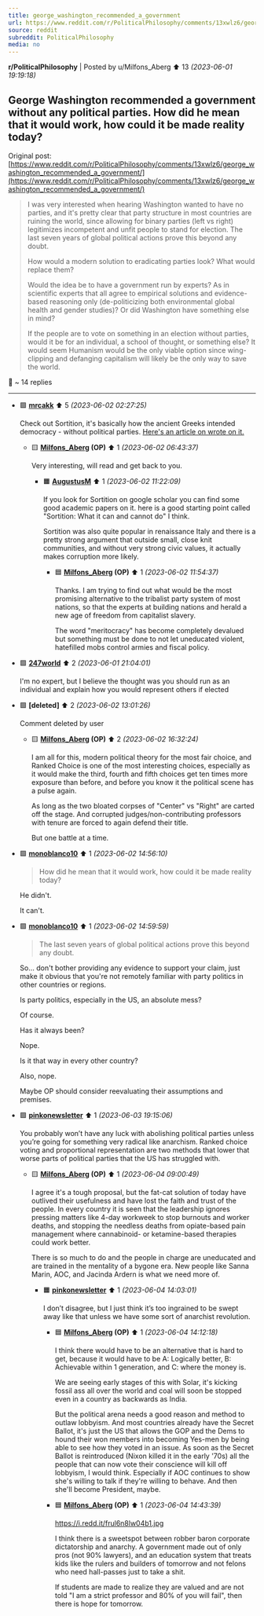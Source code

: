 ```yaml
---
title: george_washington_recommended_a_government
url: https://www.reddit.com/r/PoliticalPhilosophy/comments/13xwlz6/george_washington_recommended_a_government/
source: reddit
subreddit: PoliticalPhilosophy
media: no
---
```

**r/PoliticalPhilosophy** | Posted by u/Milfons_Aberg ⬆️ 13 _(2023-06-01 19:19:18)_

## George Washington recommended a government without any political parties. How did he mean that it would work, how could it be made reality today?

Original post: [https://www.reddit.com/r/PoliticalPhilosophy/comments/13xwlz6/george_washington_recommended_a_government/](https://www.reddit.com/r/PoliticalPhilosophy/comments/13xwlz6/george_washington_recommended_a_government/)

> I was very interested when hearing Washington wanted to have no parties, and it's pretty clear that party structure in most countries are ruining the world, since allowing for binary parties (left vs right) legitimizes incompetent and unfit people to stand for election. The last seven years of global political actions prove this beyond any doubt.
> 
> How would a modern solution to eradicating parties look? What would replace them?
> 
> Would the idea be to have a government run by experts? As in scientific experts that all agree to empirical solutions and evidence-based reasoning only (de-politicizing both environmental global health and gender studies)? Or did Washington have something else in mind?
> 
> If the people are to vote on something in an election without parties, would it be for an individual, a school of thought, or something else? It would seem Humanism would be the only viable option since wing-clipping and defanging capitalism will likely be the only way to save the world.

💬 ~ 14 replies

---

* 🟩 **[mrcakk](https://www.reddit.com/user/mrcakk)** ⬆️ 5 _(2023-06-02 02:27:25)_

	Check out Sortition, it's basically how the ancient Greeks intended democracy - without political parties. [Here's an article on wrote on it.](https://kilkelly.substack.com/p/true-democracy-no-politicians-no)

	* 🟨 **[Milfons_Aberg](https://www.reddit.com/user/Milfons_Aberg) (OP)** ⬆️ 1 _(2023-06-02 06:43:37)_

		Very interesting, will read and get back to you.

		* 🟧 **[AugustusM](https://www.reddit.com/user/AugustusM)** ⬆️ 1 _(2023-06-02 11:22:09)_

			If you look for Sortition on google scholar you can find some good academic papers on it. here is a good starting point called "Sortition: What it can and cannot do" I think. 
			
			Sortition was also quite popular in renaissance Italy and there is a pretty strong argument that outside small, close knit communities, and without very strong civic values, it actually makes corruption more likely.

			* 🟦 **[Milfons_Aberg](https://www.reddit.com/user/Milfons_Aberg) (OP)** ⬆️ 1 _(2023-06-02 11:54:37)_

				Thanks. I am trying to find out what would be the most promising alternative to the tribalist party system of most nations, so that the experts at building nations and herald a new age of freedom from capitalist slavery.
				
				The word "meritocracy" has become completely devalued but something must be done to not let uneducated violent, hatefilled mobs control armies and fiscal policy.

* 🟩 **[247world](https://www.reddit.com/user/247world)** ⬆️ 2 _(2023-06-01 21:04:01)_

	I'm no expert, but I believe the thought was you should run as an individual and explain how you would represent others if elected

* 🟩 **[deleted]** ⬆️ 2 _(2023-06-02 13:01:26)_

	Comment deleted by user

	* 🟨 **[Milfons_Aberg](https://www.reddit.com/user/Milfons_Aberg) (OP)** ⬆️ 2 _(2023-06-02 16:32:24)_

		I am all for this, modern political theory for the most fair choice, and Ranked Choice is one of the most interesting choices, especially as it would make the third, fourth and fifth choices get ten times more exposure than before, and before you know it the political scene has a pulse again. 
		
		As long as the two bloated corpses of "Center" vs "Right" are carted off the stage. And corrupted judges/non-contributing professors with tenure are forced to again defend their title.
		
		But one battle at a time.

* 🟩 **[monoblanco10](https://www.reddit.com/user/monoblanco10)** ⬆️ 1 _(2023-06-02 14:56:10)_

	>How did he mean that it would work, how could it be made reality today?  

	He didn't.

	It can't.

* 🟩 **[monoblanco10](https://www.reddit.com/user/monoblanco10)** ⬆️ 1 _(2023-06-02 14:59:59)_

	>The last seven years of global political actions prove this beyond any doubt.

	So... don't bother providing any evidence to support your claim, just make it obvious that you're not remotely familiar with party politics in other countries or regions.

	Is party politics, especially in the US, an absolute mess?

	Of course.

	Has it always been?

	Nope.

	Is it that way in every other country?

	Also, nope.

	Maybe OP should consider reevaluating their assumptions and premises.

* 🟩 **[pinkonewsletter](https://www.reddit.com/user/pinkonewsletter)** ⬆️ 1 _(2023-06-03 19:15:06)_

	You probably won’t have any luck with abolishing political parties unless you’re going for something very radical like anarchism. Ranked choice voting and proportional representation are two methods that lower that worse parts of political parties that the US has struggled with.

	* 🟨 **[Milfons_Aberg](https://www.reddit.com/user/Milfons_Aberg) (OP)** ⬆️ 1 _(2023-06-04 09:00:49)_

		I agree it's a tough proposal, but the fat-cat solution of today have outlived their usefulness and have lost the faith and trust of the people. In every country it is seen that the leadership ignores pressing matters like 4-day workweek to stop burnouts and worker deaths, and stopping the needless deaths from opiate-based pain management where cannabinoid- or ketamine-based therapies could work better.
		
		There is so much to do and the people in charge are uneducated and are trained in the mentality of a bygone era. New people like Sanna Marin, AOC, and Jacinda Ardern is what we need more of.

		* 🟧 **[pinkonewsletter](https://www.reddit.com/user/pinkonewsletter)** ⬆️ 1 _(2023-06-04 14:03:01)_

			I don’t disagree, but I just think it’s too ingrained to be swept away like that unless we have some sort of anarchist revolution.

			* 🟦 **[Milfons_Aberg](https://www.reddit.com/user/Milfons_Aberg) (OP)** ⬆️ 1 _(2023-06-04 14:12:18)_

				I think there would have to be an alternative that is hard to get, because it would have to be A: Logically better, B: Achievable within 1 generation, and C: where the money is.
				
				We are seeing early stages of this with Solar, it's kicking fossil ass all over the world and coal will soon be stopped even in a country as backwards as India.
				
				But the political arena needs a good reason and method to outlaw lobbyism. And most countries already have the Secret Ballot, it's just the US that allows the GOP and the Dems to hound their won members into becoming Yes-men by being able to see how they voted in an issue. As soon as the Secret Ballot is reintroduced (Nixon killed it in the early '70s) all the people that can now vote their conscience will kill off lobbyism, I would think. Especially if AOC continues to show she's willing to talk if they're willing to behave. And then she'll become President, maybe.

			* 🟦 **[Milfons_Aberg](https://www.reddit.com/user/Milfons_Aberg) (OP)** ⬆️ 1 _(2023-06-04 14:43:39)_

				https://i.redd.it/frul6n8lw04b1.jpg
				
				I think there is a sweetspot between robber baron corporate dictatorship and anarchy. A government made out of only pros (not 90% lawyers), and an education system that treats kids like the rulers and builders of tomorrow and not felons who need hall-passes just to take a shit.
				
				If students are made to realize they are valued and are not told "I am a strict professor and 80% of you will fail", then there is hope for tomorrow.


